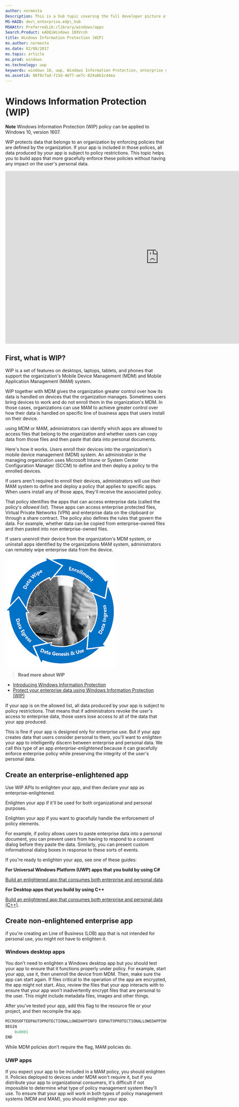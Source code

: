 ```yaml
---
author: normesta
Description: This is a hub topic covering the full developer picture of how Windows Information Protection (WIP) relates to files, buffers, clipboard, networking, background tasks, and data protection under lock.
MS-HAID: dev\_enterprise.edp\_hub
MSHAttr: PreferredLib:/library/windows/apps
Search.Product: eADQiWindows 10XVcnh
title: Windows Information Protection (WIP)
ms.author: normesta
ms.date: 02/08/2017
ms.topic: article
ms.prod: windows
ms.technology: uwp
keywords: windows 10, uwp, Windows Information Protection, enterprise data, enterprise data protection, edp, enlightened apps
ms.assetid: 08f0cfad-f15d-46f7-ae7c-824a8b1c44ea
---
```


# Windows Information Protection (WIP)

__Note__ Windows Information Protection (WIP) policy can be applied to Windows 10, version 1607.

WIP protects data that belongs to an organization by enforcing policies that are defined by the organization. If your app is included in those polices, all data produced by your app is subject to policy restrictions. This topic helps you to build apps that more gracefully enforce these policies without having any impact on the user's personal data.
<iframe src="https://channel9.msdn.com/Blogs/Windows-Development-for-the-Enterprise/Securing-Enterprise-Data-with-Windows-Information-Protection/player" width="960" height="540" allowFullScreen frameBorder="0"></iframe>

## First, what is WIP?

WIP is a set of features on desktops, laptops, tablets, and phones that support the organization's Mobile Device Management (MDM) and Mobile Application Management (MAM) system.

WIP together with MDM gives the organization greater control over how its data is handled on devices that the organization manages. Sometimes users bring devices to work and do not enroll them in the organization's MDM.  In those cases, organizations can use MAM to achieve greater control over how their data is handled on specific line of business apps that users install on their device.

using MDM or MAM, administrators can identify which apps are allowed to access files that belong to the organization and whether users can copy data from those files and then paste that data into personal documents.

Here's how it works. Users enroll their devices into the organization's mobile device management (MDM) system. An administrator in the managing organization uses Microsoft Intune or System Center Configuration Manager (SCCM) to define and then deploy a policy to the enrolled devices.

If users aren't required to enroll their devices, administrators will use their MAM system to define and deploy a policy that applies to specific apps. When users install any of those apps, they'll receive the associated policy.

That policy identifies the apps that can access enterprise data (called the policy's *allowed list*). These apps can access enterprise protected files, Virtual Private Networks (VPN) and enterprise data on the clipboard or through a share contract. The policy also defines the rules that govern the data. For example, whether data can be copied from enterprise-owned files and then pasted into non enterprise-owned files.

If users unenroll their device from the organization's MDM system, or uninstall apps identified by the organizations MAM system, administrators can remotely wipe enterprise data from the device.

![Wip Lifecycle](images/wip-lifecycle.png)

> **Read more about WIP** <br>
* [Introducing Windows Information Protection](https://blogs.technet.microsoft.com/windowsitpro/2016/06/29/introducing-windows-information-protection/)
* [Protect your enterprise data using Windows Information Protection (WIP)](https://technet.microsoft.com/library/dn985838(v=vs.85).aspx)

If your app is on the allowed list, all data produced by your app is subject to policy restrictions. That means that if administrators revoke the user's access to enterprise data, those users lose access to all of the data that your app produced.

This is fine if your app is designed only for enterprise use. But if your app creates data that users consider personal to them, you'll want to *enlighten* your app to intelligently discern between enterprise and personal data. We call this type of an app *enterprise-enlightened* because it can gracefully enforce enterprise policy while preserving the integrity of the user's personal data.

## Create an enterprise-enlightened app

Use WIP APIs to enlighten your app, and then declare your app as enterprise-enlightened.

Enlighten your app if it'll be used for both organizational and personal purposes.

Enlighten your app if you want to gracefully handle the enforcement of policy elements.

For example, if policy allows users to paste enterprise data into a personal document, you can prevent users from having to respond to a consent dialog before they paste the data. Similarly, you can present custom informational dialog boxes in response to these sorts of events.

If you're ready to enlighten your app, see one of these guides:

**For Universal Windows Platform (UWP) apps that you build by using C#**

[Build an enlightened app that consumes both enterprise and personal data](wip-dev-guide.md).

**For Desktop apps that you build by using C++**

[Build an enlightened app that consumes both enterprise and personal data (C++)](http://go.microsoft.com/fwlink/?LinkId=822192).


## Create non-enlightened enterprise app

if you're creating an Line of Business (LOB) app that is not intended for personal use, you might not have to enlighten it.

### Windows desktop apps
You don't need to enlighten a Windows desktop app but you should test your app to ensure that it functions properly under policy. For example, start your app, use it, then unenroll the device from MDM. Then, make sure the app can start again. If files critical to the operation of the app are encrypted, the app might not start. Also, review the files that your app interacts with to ensure that your app won't inadvertently encrypt files that are personal to the user. This might include metadata files, images and other things.

After you've tested your app, add this flag to the resource file or your project, and then recompile the app.

```cpp
MICROSOFTEDPAUTOPROTECTIONALLOWEDAPPINFO EDPAUTOPROTECTIONALLOWEDAPPINFOID
BEGIN
    0x0001
END
```
While MDM policies don't require the flag, MAM policies do.

### UWP apps

If you expect your app to be included in a MAM policy, you should enlighten it. Policies deployed to devices under MDM won't require it, but if you distribute your app to organizational consumers, it's difficult if not impossible to determine what type of policy management system they'll use. To ensure that your app will work in both types of policy management systems (MDM and MAM), you should enlighten your app.






 
